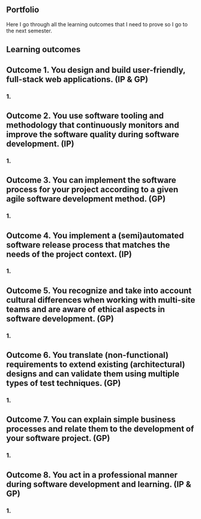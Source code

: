 ## Portfolio

Here I go through all the learning outcomes that I need to prove so I go to the next semester.

## Learning outcomes



## Outcome 1. You design and build user-friendly, full-stack web applications. (IP & GP)

### 1. 



## Outcome 2. You use software tooling and methodology that continuously monitors and improve the software quality during software development. (IP)

### 1.



## Outcome 3. You can implement the software process for your project according to a given agile software development method. (GP)

### 1. 



## Outcome 4. You implement a (semi)automated software release process that matches the needs of the project context. (IP)

### 1.



## Outcome 5. You recognize and take into account cultural differences when working with multi-site teams and are aware of ethical aspects in software development. (GP)

### 1. 



## Outcome 6. You translate (non-functional) requirements to extend existing (architectural) designs and can validate them using multiple types of test techniques. (GP)

### 1.



## Outcome 7. You can explain simple business processes and relate them to the development of your software project. (GP)

### 1. 



## Outcome 8. You act in a professional manner during software development and learning. (IP & GP)

### 1.


